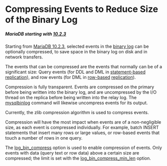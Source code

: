 # Compressing Events to Reduce Size of the Binary Log

##### MariaDB starting with [10.2.3](/kb/en/mariadb-1023-release-notes/)

Starting from [MariaDB 10.2.3](/kb/en/mariadb-1023-release-notes/), selected events in the [binary log](/mariadb-administration/server-monitoring-logs/binary-log/) can be
optionally compressed, to save space in the binary log on disk and in
network transfers.

The events that can be compressed are the events that normally can be of a
significant size: Query events (for DDL and DML in [statement-based](/kb/en/binary-log-formats/#statement-based)
[replication](/replication/standard-replication/)), and row events (for DML in [row-based](/kb/en/binary-log-formats/#row-based) [replication](/replication/standard-replication/)).

Compression is fully transparent. Events are compressed on the primary before
being written into the binary log, and are uncompressed by the I/O thread on
the replica before being written into the relay log. The [mysqlbinlog](/clients-utilities/mysqlbinlog/)
command will likewise uncompress events for its output.

Currently, the zlib compression algorithm is used to compress events.

Compression will have the most impact when events are of a non-negligible size, as each event is compressed individually. For example, batch INSERT statements that insert many rows or large values, or row-based events that touch a number of rows in one query.

The [log_bin_compress](/kb/en/replication-and-binary-log-server-system-variables/#log_bin_compress) option is used to enable compression of events. Only events with data (query text or row data) above a certain size are
compressed; the limit is set with the [log_bin_compress_min_len](/kb/en/replication-and-binary-log-server-system-variables/#log_bin_compress_min_len) option.